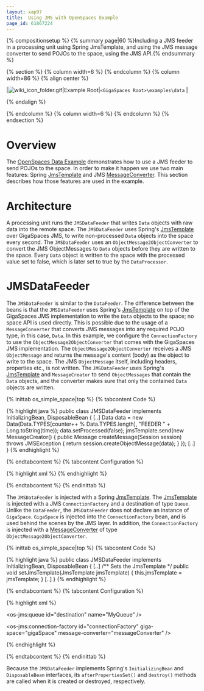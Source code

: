```yaml
---
layout: xap97
title:  Using JMS with OpenSpaces Example
page_id: 61867224
---
```


{% compositionsetup %}
{% summary page|60 %}Including a JMS feeder in a processing unit using Spring JmsTemplate, and using the JMS message converter to send POJOs to the space, using the JMS API.{% endsummary %}

{% section %}
{% column width=6 %}
{% endcolumn %}
{% column width=86 %}
{% align center %}

|![wiki_icon_folder.gif](/attachment_files/wiki_icon_folder.gif)|Example Root|`<GigaSpaces Root>\examples\data` |

{% endalign %}

{% endcolumn %}
{% column width=6 %}
{% endcolumn %}
{% endsection %}

# Overview

The [OpenSpaces Data Example](./the-openspaces-data-example.html) demonstrates how to use a JMS feeder to send POJOs to the space. In order to make it happen we use two main features: Spring [JmsTemplate](http://static.springframework.org/spring/docs/2.0.x/api/org/springframework/jms/core/JmsTemplate.html) and JMS [MessageConverter](./jms-space-interoperability.html). This section describes how those features are used in the example.

# Architecture

A processing unit runs the `JMSDataFeeder` that writes `Data` objects with raw data into the remote space. The `JMSDataFeeder` uses Spring's [JmsTemplate](http://static.springframework.org/spring/docs/2.0.x/api/org/springframework/jms/core/JmsTemplate.html) over GigaSpaces JMS, to write non-processed `Data` objects into the space every second. The `JMSDataFeeder` uses an `ObjectMessage2ObjectConverter` to convert the JMS ObjectMessages to `Data` objects before they are written to the space. Every `Data` object is written to the space with the processed value set to false, which is later set to true by the `DataProcessor`.

# JMSDataFeeder

The `JMSDataFeeder` is similar to the `DataFeeder`. The difference between the beans is that the `JMSDataFeeder` uses Spring's [JmsTemplate](http://static.springframework.org/spring/docs/2.0.x/api/org/springframework/jms/core/JmsTemplate.html) on top of the GigaSpaces JMS implementation to write the `Data` objects to the space; no space API is used directly. This is possible due to the usage of a `MessageConverter` that converts JMS messages into any required POJO type, in this case, `Data`. In this example, we configure the `ConnectionFactory` to use the `ObjectMessage2ObjectConverter` that comes with the GigaSpaces JMS implementation. The `ObjectMessage2ObjectConverter` receives a JMS `ObjectMessage` and returns the message's content (body) as the object to write to the space. The JMS `ObjectMessage` itself, including headers, properties etc., is not written. The `JMSDataFeeder` uses Spring's [JmsTemplate](http://static.springframework.org/spring/docs/2.0.x/api/org/springframework/jms/core/JmsTemplate.html) and `MessageCreator` to send `ObjectMessages` that contain the `Data` objects, and the converter makes sure that only the contained `Data` objects are written.

{% inittab os_simple_space|top %}
{% tabcontent Code %}

{% highlight java %}
public class JMSDataFeeder implements InitializingBean, DisposableBean {
    [..]
    Data data = new Data(Data.TYPES[counter++ % Data.TYPES.length], "FEEDER " + Long.toString(time));
    data.setProcessed(false);
    jmsTemplate.send(new MessageCreator() {
        public Message createMessage(Session session) throws JMSException {
            return session.createObjectMessage(data);
        }
    });
    [..]
}
{% endhighlight %}

{% endtabcontent %}
{% tabcontent Configuration %}

{% highlight xml %}
<bean id="jmsDataFeeder" class="org.openspaces.example.data.feeder.JMSDataFeeder"/>
{% endhighlight %}

{% endtabcontent %}
{% endinittab %}

The `JMSDataFeeder` is injected with a Spring [JmsTemplate](http://static.springframework.org/spring/docs/2.0.x/api/org/springframework/jms/core/JmsTemplate.html). The [JmsTemplate](http://static.springframework.org/spring/docs/2.0.x/api/org/springframework/jms/core/JmsTemplate.html) is injected with a JMS `ConnectionFactory` and a destination of type `Queue`. Unlike the `DataFeeder`, the `JMSDataFeeder` does not declare an instance of `GigaSpace`. `GigaSpace` is injected into the `ConnectionFactory` bean, and is used behind the scenes by the JMS layer. In addition, the `ConnectionFactory` is injected with a [MessageConverter](./jms-space-interoperability.html) of type `ObjectMessage2ObjectConverter`.

{% inittab os_simple_space|top %}
{% tabcontent Code %}

{% highlight java %}
public class JMSDataFeeder implements InitializingBean, DisposableBean {
    [..]
    /** Sets the JmsTemplate */
    public void setJmsTemplate(JmsTemplate jmsTemplate)
    {
        this.jmsTemplate = jmsTemplate;
    }
    [..]
}
{% endhighlight %}

{% endtabcontent %}
{% tabcontent Configuration %}

{% highlight xml %}
<bean id="jmsDataFeeder" class="org.openspaces.example.data.feeder.JMSDataFeeder">
    <property name="instanceId" value="${clusterInfo.instanceId}" />
    <property name="numberOfTypes" value="${numberOfTypes}" />
    <property name="jmsTemplate" ref="jmsTemplate" />
</bean>

<bean id="jmsTemplate" class="org.springframework.jms.core.JmsTemplate">
    <property name="connectionFactory" ref="connectionFactory"/>
    <property name="defaultDestination" ref="destination" />
</bean>

<os-jms:queue id="destination" name="MyQueue" />

<os-jms:connection-factory id="connectionFactory" giga-space="gigaSpace" message-converter="messageConverter" />

<bean id="messageConverter" class="com.j_spaces.jms.utils.ObjectMessage2ObjectConverter" />
{% endhighlight %}

{% endtabcontent %}
{% endinittab %}

Because the `JMSDataFeeder` implements Spring's `InitializingBean` and `DisposableBean` interfaces, its `afterPropertiesSet()` and `destroy()` methods are called when it is created or destroyed, respectively.
